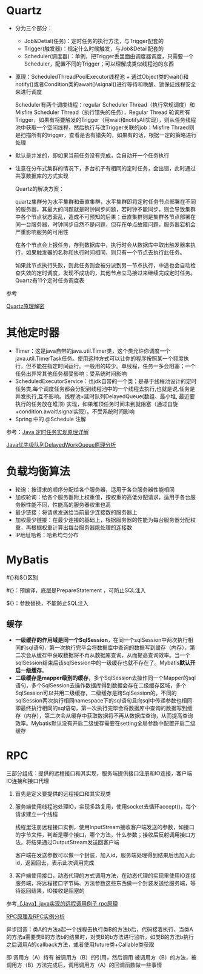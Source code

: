 # Quartz

* 分为三个部分：
  * Job&Detial(任务)：定时任务的执行方法，与Trigger配套的
  * Trigger(触发器)：规定什么时候触发，与Job&Detail配套的
  * Scheduler(调度器)：单例，把Trigger丢里面由调度器调度，只需要一个Scheduler，配置不同的Trigger；可以理解成类似线程池的东西

* 原理：ScheduledThreadPoolExecutor线程池 + 通过Object类的wait()和notify()或者Condition类的await()\signal()进行等待和唤醒、锁保证线程安全 来进行调度

  Scheduler有两个调度线程：regular Scheduler Thread（执行常规调度）和Misfire Scheduler Thread（执行错失的任务），Regular Thread 轮询所有Trigger，如果有将要触发的Trigger（用wait和notifyAll实现），则从任务线程池中获取一个空闲线程，然后执行与改Trigger关联的job；Misfire Thraed则是扫描所有的trigger，查看是否有错失的，如果有的话，根据一定的策略进行处理

* 默认是并发的，即如果当前任务没有完成，会自动开一个任务执行

* 注意在分布式集群的情况下，多台机子有相同的定时任务，会出错，此时通过共享数据库的方式实现

  Quartz的解决方案：

  quartz集群分为水平集群和垂直集群，水平集群即将定时任务节点部署在不同的服务器，其最大的问题就是时钟同步问题，若时钟不能同步，则会导致集群中各个节点状态紊乱，造成不可预知的后果；垂直集群则是集群各节点部署在同一台服务器，时钟同步自然不是问题，但存在单点故障问题，服务器宕机会严重影响服务的可用性

  在各个节点会上报任务，存到数据库中，执行时会从数据库中取出触发器来执行，如果触发器的名称和执行时间相同，则只有一个节点去执行此任务。

  如果此节点执行失败，则此任务则会被分派到另一节点执行，中途也会自动检查失效的定时调度，发现不成功的，其他节点立马接过来继续完成定时任务。Quartz有11个定时任务调度表

参考

[Quartz原理解密](https://www.cnblogs.com/Dorae/p/9357180.html)

# 其他定时器

  * Timer：这是java自带的java.util.Timer类，这个类允许你调度一个java.util.TimerTask任务。使用这种方式可以让你的程序按照某一个频度执行，但不能在指定时间运行。一般用的较少。单线程，任务一多会阻塞；一个任务出异常其他任务都受影响；受系统时间影响
  * ScheduledExecutorService：也jdk自带的一个类；是基于线程池设计的定时任务类,每个调度任务都会分配到线程池中的一个线程去执行,也就是说,任务是并发执行,互不影响。线程池+延时队列DelayedQueue(数组、最小堆, 最近要执行的任务放在堆顶) 实现，如果堆顶任务时间未到就阻塞（通过自旋+condition.await\signal实现）。不受系统时间影响
  * Spring 中的 @Schedule  注解

参考：[Java 定时任务实现原理详解](https://blog.csdn.net/u013332124/article/details/79603943)

[Java优先级队列DelayedWorkQueue原理分析](https://www.jianshu.com/p/587901245c95)

# 负载均衡算法

* 轮询：按请求的顺序分配给各个服务器，适用于各台服务器性能相同
* 加权轮询：给各个服务器附上权重值，按权重的高低分配请求，适用于各台服务器性能不同，性能高的服务器权重也高
* 最少链接：将请求发送给当前最少连接数的服务器上
* 加权最少链接：在最少连接的基础上，根据服务器的性能为每台服务器分配权重，再根据权重计算出每台服务器能处理的连接数
* IP地址哈希：哈希均匀分布

# MyBatis

#{}和${}区别

#{}：预编译，底层是PrepareStatement ，可防止SQL注入

${}：参数替换，不能防止SQL注入

## 缓存

- **一级缓存的作用域是同一个SqlSession**，在同一个sqlSession中两次执行相同的sql语句，第一次执行完毕会将数据库中查询的数据写到缓存（内存），第二次会从缓存中获取数据将不再从数据库查询，从而提高查询效率。当一个sqlSession结束后该sqlSession中的一级缓存也就不存在了。Mybatis**默认开启一级缓存**。
- **二级缓存是mapper级别的缓存**，多个SqlSession去操作同一个Mapper的sql语句，多个SqlSession去操作数据库得到数据会存在二级缓存区域，多个SqlSession可以共用二级缓存，二级缓存是跨SqlSession的。不同的sqlSession两次执行相同namespace下的sql语句且向sql中传递参数也相同即最终执行相同的sql语句，第一次执行完毕会将数据库中查询的数据写到缓存（内存），第二次会从缓存中获取数据将不再从数据库查询，从而提高查询效率。Mybatis默认没有开启二级缓存需要在setting全局参数中配置开启二级缓存

# RPC

三部分组成：提供的远程接口和其实现，服务端提供接口注册和IO连接，客户端IO连接和接口代理

1. 首先是定义要提供的远程接口和其实现类

2. 服务端使用线程池处理IO，实现多路复用，使用socket去循环accept()，每个请求建立一个线程

   线程里注册远程接口实例，使用InputStream接收客户端发送的参数，如接口的字节文件，判断是哪个接口，哪个方法，什么参数；接收后反射调用接口方法，将结果通过OutputStream发送回客户端

   客户端在发送参数可以做一个封装，加入id，服务端处理得到结果后也加入此id，返回回去，表示此次调用完成

3. 客户端使用接口，动态代理的方式调用方法，在动态代理的实现里使用IO连接服务端，将远程接口字节码、方法参数这些东西做一个封装发送给服务端，等待返回结果，IO接收是阻塞的

参考[【Java】java实现的远程调用例子 rpc原理](https://blog.csdn.net/u010900754/article/details/78081428)

[RPC原理及RPC实例分析](http://www.importnew.com/22003.html)



异步回调：类A的方法a起一个线程去执行类B的方法b后，代码接着执行，当类A的方法a需要类B的方法b的结果时，对类B的b方法进行监听，如类B的方法b执行之后调用A的callback方法，或者使用future类+Callable类获取

即 调用方（A）持有 被调用方（B）的引用，然后调用 被调用方（B）的方法，被调用方（B）方法完成后，调用调用方（A）的回调函数做一些事情